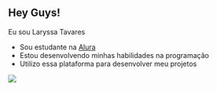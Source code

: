 ## Hey Guys!
Eu sou Laryssa Tavares 

- Sou estudante na [Alura](https://www.alura.com.br)
- Estou desenvolvendo minhas habilidades na programação
- Utilizo essa plataforma para desenvolver meu projetos 


![](https://media1.tenor.com/m/zlsJwcbea64AAAAC/02.gif)
